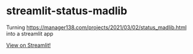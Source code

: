# streamlit-status-madlib

Turning https://manager138.com/projects/2021/03/02/status_madlib.html into a streamlit app

[View on Streamlit!](https://share.streamlit.io/blackary/streamlit-status-madlib/main)
